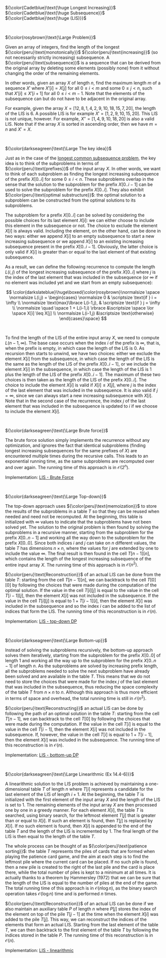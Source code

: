 ${\color{Cadetblue}\text{\huge Longest Increasing}}$ ${\color{Cadetblue}\text{\huge Subsequence}}$ ${\color{Cadetblue}\text{\huge (LIS)}}$

<br />

${\color{rosybrown}\text{\Large Problem}}$

Given an array of integers, find the length of the longest ${\color{peru}\text{monotonically}}$ ${\color{peru}\text{increasing}}$ (so not necessarily strictly increasing) subsequence. A ${\color{peru}\text{subsequence}}$ is a sequence that can be derived from the original array by deleting some elements (possibly none) from it without changing the order of the remaining elements.  

In other words, given an array $X$ of length $n$, find the maximum length $m$ of a sequence $X'$ where $X'[i] = X[j]$ for all $0 \leq i < m$ and some $0 \leq j < n$, such that $X'[i] \leq X'[i+1]$ for all $0 \leq i < m-1$. Note that the elements of the subsequence can but do not have to be adjacent in the original array.  

For example, given the array $X = [12, 8, 1, 4, 2, 9, 10, 18, 15, 7, 20]$, the length of the LIS is $6$. A possible LIS is for example $X' = [1, 2, 9, 10, 15, 20]$. This LIS is not unique, however. For example, $X'' = [1, 4, 9, 10, 18, 20]$ is also a valid LIS. Note that if the array $X$ is sorted in ascending order, then we have $m = n$ and $X' = X$.  

<br />

${\color{darkseagreen}\text{\Large The key idea}}$

Just as in the case of the [longest common subsequence problem](https://github.com/pl3onasm/CLRS/tree/main/algorithms/dynamic-programming/longest-common-sub), the key idea is to think of the subproblems in terms of ${\color{peru}\text{prefixes}}$ of the input array $X$. In other words, we want to think of each subproblem as finding the longest increasing subsequence of the prefix $X[0..i]$ for some $0 \leq i < n$. These subproblems overlap in the sense that the solution to the subproblem for the prefix $X[0..i-1]$ can be used to solve the subproblem for the prefix $X[0..i]$. They also exhibit ${\color{peru}\text{optimal substructure}}$: the optimal solution to a subproblem can be constructed from the optimal solutions to its subproblems.

The subproblem for a prefix $X[0..i]$ can be solved by considering the possible choices for its last element $X[i]$: we can either choose to include this element in the subsequence or not. The choice to exclude the element $X[i]$ is always valid. Including the element, on the other hand, can be done in two ways: either we append $X[i]$ to an empty subsequence to start a new increasing subsequence or we append $X[i]$ to an existing increasing subsequence present in the prefix $X[0..i-1]$. Obviously, the latter choice is only valid if $X[i]$ is greater than or equal to the last element of that existing subsequence.

As a result, we can define the following recurrence to compute the length $L(i,j)$ of the longest increasing subsequence of the prefix $X[0..i]$ where $j$ is the index of the last element that was included in the subsequence (or $\infty$ if no element was included yet and we start from an empty subsequence):

$$
\color{darkslateblue}\huge\boxed{\color{rosybrown}\normalsize \space
\normalsize L(i,j) = \begin{cases} \normalsize 0 & \scriptsize \text{if } i = \infty \\
\normalsize \text{max}\lbrace L(i-1,j), & \scriptsize \text{if } j = \infty \\
\normalsize \quad \space 1 + L(i-1,i) \rbrace &\scriptsize \space  \lor \space X[i] \leq X[j] \\
\normalsize L(i-1,j) &\scriptsize \text{otherwise}
\end{cases}\space}
$$

<br />

To find the length of the LIS of the entire input array $X$, we need to compute $L(n-1,\infty)$. The base case occurs when the index $i$ of the prefix is $\infty$, that is, when the prefix is empty, in which case the length of the LIS is $0$. As recursion then starts to unwind, we have two choices: either we exclude the element $X[i]$ from the subsequence, in which case the length of the LIS is the same as the length of the LIS of the prefix $X[0..i-1]$, or we include the element $X[i]$ in the subsequence, in which case the length of the LIS is $1$ plus the length of the LIS of the prefix $X[0..i-1]$. The maximum of these two choices is then taken as the length of the LIS of the prefix $X[0..i]$. The choice to include the element $X[i]$ is valid if $X[i] \leq X[j]$, where $j$ is the index of the last element that was included in the subsequence. It is also valid if $j = \infty$, since we can always start a new increasing subsequence with $X[i]$. Note that in the second case of the recurrence, the index $j$ of the last element that was included in the subsequence is updated to $i$ if we choose to include the element $X[i]$.

<br />

${\color{darkseagreen}\text{\Large Brute force}}$

The brute force solution simply implements the recurrence without any optimization, and ignores the fact that identical subproblems (finding longest increasing subsequences for the same prefixes of $X$) are encountered multiple times during the recursive calls. This leads to an exponential running time, as the same subproblems are recomputed over and over again. The running time of this approach is in $\mathcal{O}(2^n)$.

Implementation: [LIS - Brute Force](https://github.com/pl3onasm/Algorithms/blob/main/algorithms/dynamic-programming/longest-increasing-sub/lis-1.c)

<br />

${\color{darkseagreen}\text{\Large Top-down}}$

The top-down approach uses ${\color{peru}\text{memoization}}$ to store the results of the subproblems in a table $T$ so that they can be reused when needed and need not be recomputed. At the beginning, this table is initialized with $\infty$ values to indicate that the subproblems have not been solved yet. The solution to the original problem is then found by solving the subproblems in a recursive manner, starting from the subproblem for the prefix $X[0..n-1]$ and working all the way down to the subproblem for the prefix $X[0..0]$. Since both indices $i$ and $j$ can take on $n$ different values, the table $T$ has dimensions $n \times n$, where the values for $j$ are extended by one to include the value $\infty$. The final result is then found in the cell $T[n-1][n]$, which contains the length of the longest increasing subsequence of the entire input array $X$. The running time of this approach is in $\mathcal{O}(n^2)$.

${\color{peru}\text{Reconstruction}}$ of an actual LIS can be done from the table $T$: starting from the cell $T[n-1][n]$, we can backtrack to the cell $T[0][0]$ by following the choices that were made during the computation of the optimal solution. If the value in the cell $T[i][j]$ is equal to the value in the cell $T[i-1][j]$, then the element $X[i]$ was not included in the subsequence. If the value in the cell $T[i][j]$ is equal to $1 + T[i-1][i]$, then the element $X[i]$ was included in the subsequence and so the index $i$ can be added to the list of indices that form the LIS. The running time of this reconstruction is in $\mathcal{O}(n)$.

Implementation: [LIS - top-down DP](https://github.com/pl3onasm/Algorithms/blob/main/algorithms/dynamic-programming/longest-increasing-sub/lis-2.c)

<br />

${\color{darkseagreen}\text{\Large Bottom-up}}$

Instead of solving the subproblems recursively, the bottom-up approach solves them iteratively, starting from the subproblem for the prefix $X[0..0]$ of length $1$ and working all the way up to the subproblem for the prefix $X[0..n-1]$ of length $n$. As the subproblems are solved by increasing prefix length, all the subproblems needed to solve the next subproblem have already been solved and are available in the table $T$. This means that we do not need to store the choices that were made for the index $j$ of the last element that was included in the subsequence, thus reducing the space complexity of the table $T$ from $n \times n$ to $n$. Although this approach is thus more efficient in terms of space and overhead, the total running time is still in $\mathcal{O}(n^2)$.

${\color{peru}\text{Reconstructing}}$ an actual LIS can be done by following the path of an optimal solution in the table $T$: starting from the cell $T[n-1]$, we can backtrack to the cell $T[0]$ by following the choices that were made during the computation. If the value in the cell $T[i]$ is equal to the value in the cell $T[i-1]$, then the element $X[i]$ was not included in the subsequence. If, however, the value in the cell $T[i]$ is equal to $1 + T[i-1]$, then the element $X[i]$ was included in the subsequence. The running time of this reconstruction is in $\mathcal{O}(n)$.

Implementation: [LIS - bottom-up DP](https://github.com/pl3onasm/Algorithms/blob/main/algorithms/dynamic-programming/longest-increasing-sub/lis-3.c)

<br />

${\color{darkseagreen}\text{\Large Linearithmic (Ex 14.4-6)}}$

A linearithmic solution to the LIS problem is achieved by maintaining a one-dimensional table $T$ of length $n$ where $T[i]$ represents a candidate for the last element of the LIS of length $i+1$. At the beginning, the table $T$ is initialized with the first element of the input array $X$ and the length of the LIS is set to $1$. The remaining elements of the input array $X$ are then processed one by one in a greedy manner. For each element $X[i]$, the table $T$ is searched, using binary search, for the leftmost element $T[j]$ that is greater than or equal to $X[i]$. If such an element is found, then $T[j]$ is replaced by $X[i]$. If no such element is found, then $X[i]$ is appended to the end of the table $T$ and the length of the LIS is incremented by $1$. The final length of the LIS is then equal to the length of the table $T$.

The whole process can be thought of as ${\color{peru}\text{patience sorting}}$: the table $T$ represents the piles of cards that are formed when playing the patience card game, and the aim at each step is to find the leftmost pile where the current card can be placed. If no such pile is found, then a new pile is created to the right of the last pile and the card is place there, while the total number of piles is kept to a minimum at all times. It is actually thanks to a theorem by Hammersley (1972) that we can be sure that the length of the LIS is equal to the number of piles at the end of the game. The total running time of this approach is in $\mathcal{O}(n \log n)$, as the binary search operation takes $\mathcal{O}(\log n)$ time and is performed $n$ times.

${\color{peru}\text{Reconstruction}}$ of an actual LIS can be done if we also maintain an auxiliary table $P$ of length $n$ where $P[j]$ stores the index of the element on top of the pile $T[j-1]$ at the time when the element $X[i]$ was added to the pile $T[j]$. This way, we can reconstruct the indices of the elements that form an actual LIS. Starting from the last element of the table $T$, we can then backtrack to the first element of the table $T$ by following the indices stored in the table $P$. The running time of this reconstruction is in $\mathcal{O}(n)$.

Implementation: [LIS - linearithmic](https://github.com/pl3onasm/Algorithms/blob/main/algorithms/dynamic-programming/longest-increasing-sub/lis-4.c)
